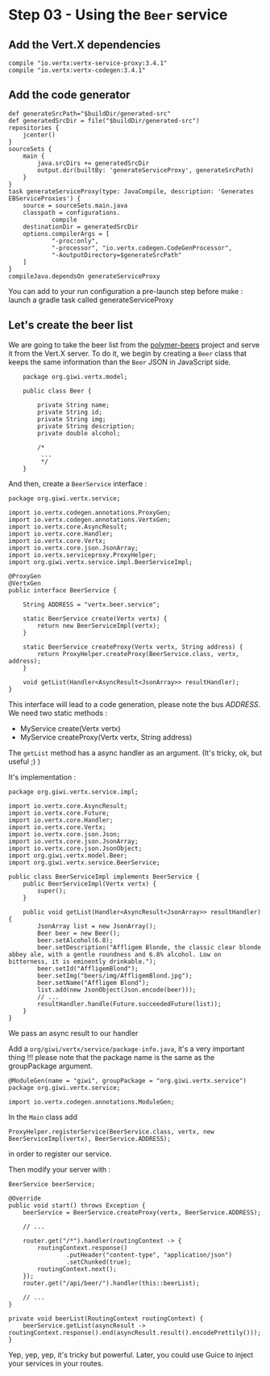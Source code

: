 # Step 03 - Using the `Beer` service

## Add the Vert.X dependencies

    compile "io.vertx:vertx-service-proxy:3.4.1"
    compile "io.vertx:vertx-codegen:3.4.1"

## Add the code generator

    def generateSrcPath="$buildDir/generated-src"
    def generatedSrcDir = file("$buildDir/generated-src")
    repositories {
        jcenter()
    }
    sourceSets {
        main {
            java.srcDirs += generatedSrcDir
            output.dir(builtBy: 'generateServiceProxy', generateSrcPath)
        }
    }
    task generateServiceProxy(type: JavaCompile, description: 'Generates EBServiceProxies') {
        source = sourceSets.main.java
        classpath = configurations.
                compile
        destinationDir = generatedSrcDir
        options.compilerArgs = [
                "-proc:only",
                "-processor", "io.vertx.codegen.CodeGenProcessor",
                "-AoutputDirectory=$generateSrcPath"
        ]
    }
    compileJava.dependsOn generateServiceProxy


You can add to your run configuration a pre-launch step before make : launch a gradle task called generateServiceProxy

## Let's create the beer list

We are going to take the beer list from the [polymer-beers](https://github.com/LostInBrittany/polymer-beers) project
and serve it from the Vert.X server.
To do it, we begin by creating a `Beer` class that keeps the same information than the `Beer` JSON in JavaScript side.


		package org.giwi.vertx.model;

		public class Beer {

			private String name;
			private String id;
			private String img;
			private String description;
			private double alcohol;

			/*
			 ...
			 */
		}

And then, create a `BeerService` interface :

    package org.giwi.vertx.service;

    import io.vertx.codegen.annotations.ProxyGen;
    import io.vertx.codegen.annotations.VertxGen;
    import io.vertx.core.AsyncResult;
    import io.vertx.core.Handler;
    import io.vertx.core.Vertx;
    import io.vertx.core.json.JsonArray;
    import io.vertx.serviceproxy.ProxyHelper;
    import org.giwi.vertx.service.impl.BeerServiceImpl;

    @ProxyGen
    @VertxGen
    public interface BeerService {

        String ADDRESS = "vertx.beer.service";

        static BeerService create(Vertx vertx) {
            return new BeerServiceImpl(vertx);
        }

        static BeerService createProxy(Vertx vertx, String address) {
            return ProxyHelper.createProxy(BeerService.class, vertx, address);
        }

        void getList(Handler<AsyncResult<JsonArray>> resultHandler);
    }

This interface will lead to a code generation, please note the bus *ADDRESS*. We need two static methods :

- MyService create(Vertx vertx)
- MyService createProxy(Vertx vertx, String address)

The `getList` method has a async handler as an argument. (It's tricky, ok, but useful ;) )

It's implementation :

    package org.giwi.vertx.service.impl;

    import io.vertx.core.AsyncResult;
    import io.vertx.core.Future;
    import io.vertx.core.Handler;
    import io.vertx.core.Vertx;
    import io.vertx.core.json.Json;
    import io.vertx.core.json.JsonArray;
    import io.vertx.core.json.JsonObject;
    import org.giwi.vertx.model.Beer;
    import org.giwi.vertx.service.BeerService;

    public class BeerServiceImpl implements BeerService {
        public BeerServiceImpl(Vertx vertx) {
            super();
        }

        public void getList(Handler<AsyncResult<JsonArray>> resultHandler) {
            JsonArray list = new JsonArray();
            Beer beer = new Beer();
            beer.setAlcohol(6.8);
            beer.setDescription("Affligem Blonde, the classic clear blonde abbey ale, with a gentle roundness and 6.8% alcohol. Low on bitterness, it is eminently drinkable.");
            beer.setId("AffligemBlond");
            beer.setImg("beers/img/AffligemBlond.jpg");
            beer.setName("Affligem Blond");
            list.add(new JsonObject(Json.encode(beer)));
            // ...
            resultHandler.handle(Future.succeededFuture(list));
        }
    }

We pass an async result to our handler

Add a `org/giwi/vertx/service/package-info.java`, it's a very important thing !!! please note that the package name is
the same as the groupPackage argument.

    @ModuleGen(name = "giwi", groupPackage = "org.giwi.vertx.service")
    package org.giwi.vertx.service;

    import io.vertx.codegen.annotations.ModuleGen;

In the `Main` class add

    ProxyHelper.registerService(BeerService.class, vertx, new BeerServiceImpl(vertx), BeerService.ADDRESS);

in order to register our service.

Then modify your server with :

    BeerService beerService;

    @Override
    public void start() throws Exception {
        beerService = BeerService.createProxy(vertx, BeerService.ADDRESS);

        // ...

        router.get("/*").handler(routingContext -> {
            routingContext.response()
                    .putHeader("content-type", "application/json")
                    .setChunked(true);
            routingContext.next();
        });
        router.get("/api/beer/").handler(this::beerList);

        // ...
    }

    private void beerList(RoutingContext routingContext) {
        beerService.getList(asyncResult -> routingContext.response().end(asyncResult.result().encodePrettily()));
    }


Yep, yep, yep, it's tricky but powerful. Later, you could use Guice to inject your services in your routes.